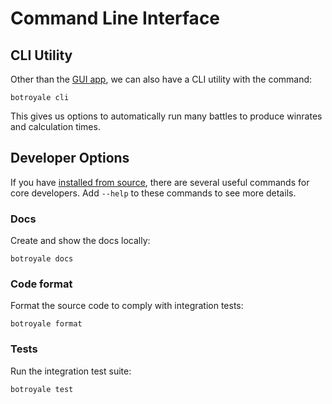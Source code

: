 # Command Line Interface

## CLI Utility
Other than the [GUI app](gui.html), we can also have a CLI utility with the command:
```noformat
botroyale cli
```

This gives us options to automatically run many battles to produce winrates and calculation times.

## Developer Options
If you have [installed from source](../install.html#install-from-source), there are several useful commands for core developers. Add `--help` to these commands to see more details.

### Docs
Create and show the docs locally:
```noformat
botroyale docs
```

### Code format
Format the source code to comply with integration tests:
```noformat
botroyale format
```

### Tests
Run the integration test suite:
```noformat
botroyale test
```
